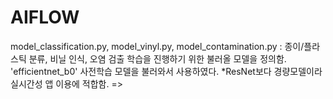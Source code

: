 # AIFLOW
model_classification.py, model_vinyl.py, model_contamination.py
: 종이/플라스틱 분류, 비닐 인식, 오염 검출 학습을 진행하기 위한 불러올 모델을 정의함.
'efficientnet_b0' 사전학습 모델을 불러와서 사용하였다. *ResNet보다 경량모델이라 실시간성 앱 이용에 적합함.
=> 



